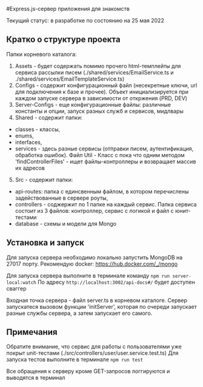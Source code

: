 #Express.js-сервер приложения для знакомств

Текущий статус: в разработке по состоянию на 25 мая 2022

## Кратко о структуре проекта
Папки корневого каталога:
1) Assets - будет содержать помимо прочего html-темплейты для сервиса рассылки писем (./shared/services/EmailService.ts и ./shared/services/EmailTemplateService.ts)
2) Configs - содержит конфигурационный файл (несекретные ключи, url для подключения к базе и прочее). Объект инициализируется при каждом запуске сервера в зависимости от откржения (PRD, DEV)
3) Server-Configs - еще конфигурационные файлы: различные константы и опции, запуск разных служб и сервисов, мидлвары
4) Shared - содержит папки: 
- classes - классы, 
- enums, 
- interfaces, 
- services - здесь разные сервисы (отправки писем, аутентификация, обработка ошибок). Файл Util - Класс с пока что одним методом 'findControllerFiles' - ищет файлы-контроллеры и возвращает массив их адресов

5) Src - содержит папки: 
- api-routes: папка с единсвенным файлом, в котором перечислены задействованные в сервере роуты, 
- controllers - соджержит по 1 папке на каждый сервис. Папка сервиса состоит из 3 файлов: контроллер, сервис с логикой и файл с юнит-тестами
- database - схемы и модели для Mongo

## Установка и запуск
Для запуска сервера необходимо локально запустить MongoDB на 27017 порту.
Рекомендую docker: https://hub.docker.com/_/mongo

Для запуска сервера выполните в терминале команду `npm run server-local:watch`
По адресу `http://localhost:3002/api-docs#/` будет доступен сваггер

Входная точка сервера - файл server.ts в корневом каталоге.
Сервер запускатеся вызовом функции 'initServer', которая по очереди запускает разные службы сервера, а затем запускает его самого.

## Примечания
Обратите внимание, что сервис для работы с пользователями уже покрыт unit-тестами (./src/controllers/user/user.service.test.ts)
Для запуска тестов выполните в терминале `npm run test`

Все обращения к серверу кроме GET-запросов логгируются и выводятся в терминал